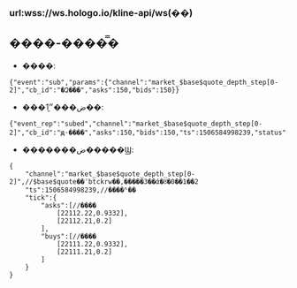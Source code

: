 ### url:wss://ws.hologo.io/kline-api/ws(��)

## ����-����̿�

* ����:
```
{"event":"sub","params":{"channel":"market_$base$quote_depth_step[0-2]","cb_id":"�Զ���","asks":150,"bids":150}}
```
* ���ض���״̬1��:
```
{"event_rep":"subed","channel":"market_$base$quote_depth_step[0-2]","cb_id":"ԭ·����","asks":150,"bids":150,"ts":1506584998239,"status":"ok"}
```
* �������ض�����Ϣ:
```
{
    "channel":"market_$base$quote_depth_step[0-2]",//$base$quote��ʾbtckrw��,�����3��ά�ȣ�0��1��2
    "ts":1506584998239,//����ʱ��
    "tick":{
        "asks":[//����
            [22112.22,0.9332],
            [22112.21,0.2]
        ],
        "buys":[//����
            [22111.22,0.9332],
            [22111.21,0.2]
        ]
    }
}
```